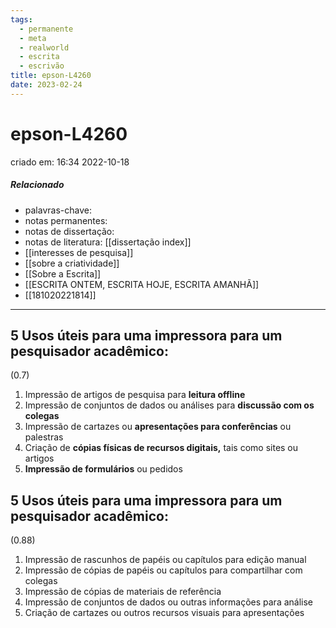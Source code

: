 ```yaml
---
tags:
  - permanente
  - meta
  - realworld
  - escrita
  - escrivão
title: epson-L4260
date: 2023-02-24
---
```


# epson-L4260

criado em: 16:34 2022-10-18

##### Relacionado

- palavras-chave: 
- notas permanentes: 
- notas de dissertação:
- notas de literatura: [[dissertação index]]
- [[interesses de pesquisa]]
- [[sobre a criatividade]]
- [[Sobre a Escrita]]
- [[ESCRITA ONTEM, ESCRITA HOJE, ESCRITA AMANHÃ]]
- [[181020221814]]

---

## 5 Usos úteis para uma impressora para um pesquisador acadêmico:

(0.7)

1. Impressão de artigos de pesquisa para **leitura offline**
2. Impressão de conjuntos de dados ou análises para **discussão com os colegas**
3. Impressão de cartazes ou **apresentações para conferências** ou palestras
4. Criação de **cópias físicas de recursos digitais,** tais como sites ou artigos
5. **Impressão de formulários** ou pedidos

## 5 Usos úteis para uma impressora para um pesquisador acadêmico:

(0.88)

1. Impressão de rascunhos de papéis ou capítulos para edição manual
2. Impressão de cópias de papéis ou capítulos para compartilhar com colegas
3. Impressão de cópias de materiais de referência
4. Impressão de conjuntos de dados ou outras informações para análise
5. Criação de cartazes ou outros recursos visuais para apresentações
